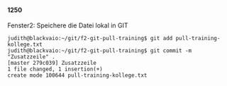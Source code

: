 #### 1250

Fenster2: Speichere die Datei lokal in GIT

```
judith@blackvaio:~/git/f2-git-pull-training$ git add pull-training-kollege.txt
judith@blackvaio:~/git/f2-git-pull-training$ git commit -m "Zusatzzeile" .
[master 279c039] Zusatzzeile
1 file changed, 1 insertion(+)
create mode 100644 pull-training-kollege.txt
```

